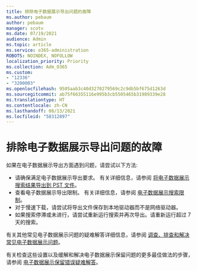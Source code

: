 ```yaml
---
title: 排除电子数据展示导出问题的故障
ms.author: pebaum
author: pebaum
manager: scotv
ms.date: 07/19/2021
audience: Admin
ms.topic: article
ms.service: o365-administration
ROBOTS: NOINDEX, NOFOLLOW
localization_priority: Priority
ms.collection: Adm_O365
ms.custom:
- "12336"
- "3200003"
ms.openlocfilehash: 9505aab3c40d3270279569c2c9db5bf675d1263d
ms.sourcegitcommit: ab75f66355116e995b3cb5505465b31989339e28
ms.translationtype: HT
ms.contentlocale: zh-CN
ms.lasthandoff: 08/13/2021
ms.locfileid: "58312897"
---
```

# <a name="troubleshooting-ediscovery-export-issues"></a>排除电子数据展示导出问题的故障

如果在电子数据展示导出方面遇到问题，请尝试以下方法:

- 请确保满足电子数据展示导出要求。 有关详细信息，请参阅 [将电子数据展示搜索结果导出到 PST 文件](https://docs.microsoft.com/exchange/security-and-compliance/in-place-ediscovery/export-search-results#what-do-you-need-to-know-before-you-begin)。
- 查看电子数据展示导出限制。 有关详细信息，请参阅 [电子数据展示搜索限制](https://docs.microsoft.com/microsoft-365/compliance/limits-for-content-search#export-limits)。
- 对于慢速下载，请尝试将导出文件保存到本地驱动器而不是网络驱动器。
- 如果搜索停滞或未进行，请尝试重新运行搜索并再次导出。请重新运行超过 7 天的搜索。

有关其他常见电子数据展示问题的疑难解答详细信息，请参阅 [调查、排查和解决常见电子数据展示问题](https://docs.microsoft.com/microsoft-365/compliance/ediscovery-troubleshooting-common-issues)。

有关检查这些设置以及缓解和解决电子数据展示保留问题的更多最佳做法的步骤，请参阅 [电子数据展示保留错误疑难解答](https://docs.microsoft.com/microsoft-365/compliance/hold-distribution-errors)。